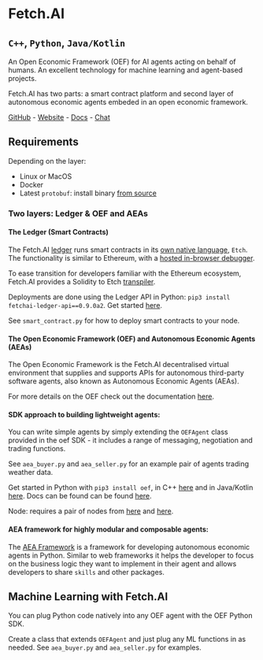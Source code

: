 # Fetch.AI
## `C++`, `Python`, `Java/Kotlin`

An Open Economic Framework (OEF) for AI agents acting on behalf of humans. An excellent technology for machine learning and agent-based projects.

Fetch.AI has two parts: a smart contract platform and second layer of autonomous economic agents embeded in an open economic framework.

[GitHub](https://github.com/fetchai) - [Website](https://fetch.ai/) - [Docs](https://docs.fetch.ai/) - [Chat](https://app.slack.com/client/TCK9CHC5V)

## Requirements

Depending on the layer:

- Linux or MacOS
- Docker
- Latest `protobuf`: install binary [from source](https://github.com/protocolbuffers/protobuf/releases)

### Two layers: Ledger & OEF and AEAs

#### The Ledger (Smart Contracts)

The Fetch.AI [ledger](https://docs.fetch.ai/ledger/architecture/) runs smart contracts in its [own native language](https://docs.fetch.ai/etch-language/), `Etch`. The functionality is similar to Ethereum, with a [hosted in-browser debugger](https://build.fetch.ai).

To ease transition for developers familiar with the Ethereum ecosystem, Fetch.AI provides a Solidity to Etch [transpiler](https://build.fetch.ai/solidity/).

Deployments are done using the Ledger API in Python: `pip3 install fetchai-ledger-api==0.9.0a2`. Get started [here](https://docs.fetch.ai/getting-started/python-api-install/).

See `smart_contract.py` for how to deploy smart contracts to your node.

#### The Open Economic Framework (OEF) and Autonomous Economic Agents (AEAs)

The Open Economic Framework is the Fetch.AI decentralised virtual environment that supplies and supports APIs for autonomous third-party software agents, also known as Autonomous Economic Agents (AEAs).

For more details on the OEF check out the documentation [here](https://docs.fetch.ai/oef/).

#### SDK approach to building lightweight agents:

You can write simple agents by simply extending the `OEFAgent` class provided in the oef SDK - it includes a range of messaging, negotiation and trading functions.

See `aea_buyer.py` and `aea_seller.py` for an example pair of agents trading weather data.

Get started in Python with `pip3 install oef`, in C++ [here](https://github.com/fetchai/oef-sdk-cpp) and in Java/Kotlin [here](https://docs.fetch.ai/oef/java-kotlin-API/). Docs can be found can be found [here](https://docs.fetch.ai/oef/).

Node: requires a pair of nodes from [here](https://github.com/fetchai/oef-mt-core) and [here](https://github.com/fetchai/oef-search-pluto).

#### AEA framework for highly modular and composable agents:

The [AEA Framework](https://fetchai.github.io/agents-aea/) is a framework for developing autonomous economic agents in Python. Similar to web frameworks it helps the developer to focus on the business logic they want to implement in their agent and allows developers to share `skills` and other packages.

## Machine Learning with Fetch.AI

You can plug Python code natively into any OEF agent with the OEF Python SDK.

Create a class that extends `OEFAgent` and just plug any ML functions in as needed. See `aea_buyer.py` and `aea_seller.py` for examples.
